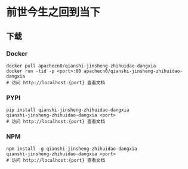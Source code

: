 # 前世今生之回到当下

## 下载

### Docker

```
docker pull apachecn0/qianshi-jinsheng-zhihuidao-dangxia
docker run -tid -p <port>:80 apachecn0/qianshi-jinsheng-zhihuidao-dangxia
# 访问 http://localhost:{port} 查看文档
```

### PYPI

```
pip install qianshi-jinsheng-zhihuidao-dangxia
qianshi-jinsheng-zhihuidao-dangxia <port>
# 访问 http://localhost:{port} 查看文档
```

### NPM

```
npm install -g qianshi-jinsheng-zhihuidao-dangxia
qianshi-jinsheng-zhihuidao-dangxia <port>
# 访问 http://localhost:{port} 查看文档
```